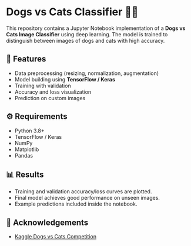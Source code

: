# Dogs vs Cats Classifier 🐶🐱

This repository contains a Jupyter Notebook implementation of a **Dogs vs Cats Image Classifier** using deep learning. The model is trained to distinguish between images of dogs and cats with high accuracy.

## 📌 Features

* Data preprocessing (resizing, normalization, augmentation)
* Model building using **TensorFlow / Keras**
* Training with validation
* Accuracy and loss visualization
* Prediction on custom images

## ⚙️ Requirements

* Python 3.8+
* TensorFlow / Keras
* NumPy
* Matplotlib
* Pandas


## 📊 Results

* Training and validation accuracy/loss curves are plotted.
* Final model achieves good performance on unseen images.
* Example predictions included inside the notebook.


## 🙌 Acknowledgements

* [Kaggle Dogs vs Cats Competition](https://www.kaggle.com/competitions/dogs-vs-cats)
